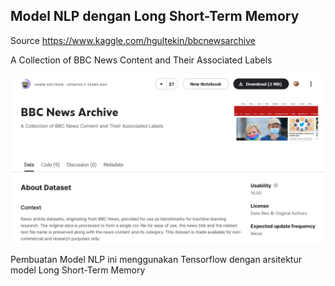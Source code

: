 ## Model NLP dengan Long Short-Term Memory

Source https://www.kaggle.com/hgultekin/bbcnewsarchive 

A Collection of BBC News Content and Their Associated Labels

![Screenshot_142.png](https://github.com/dwixhartanto/Natural-Language-Processing/blob/main/BBC%20News/Screenshot_142.png?raw=true)

Pembuatan Model NLP ini menggunakan Tensorflow dengan arsitektur model Long Short-Term Memory
